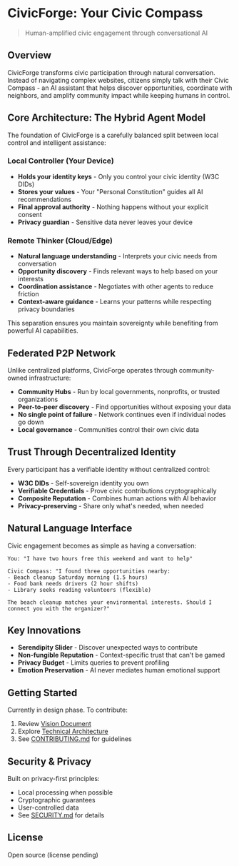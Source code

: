 # CivicForge: Your Civic Compass

> Human-amplified civic engagement through conversational AI

## Overview

CivicForge transforms civic participation through natural conversation. Instead of navigating complex websites, citizens simply talk with their Civic Compass - an AI assistant that helps discover opportunities, coordinate with neighbors, and amplify community impact while keeping humans in control.

## Core Architecture: The Hybrid Agent Model

The foundation of CivicForge is a carefully balanced split between local control and intelligent assistance:

### Local Controller (Your Device)
- **Holds your identity keys** - Only you control your civic identity (W3C DIDs)
- **Stores your values** - Your "Personal Constitution" guides all AI recommendations  
- **Final approval authority** - Nothing happens without your explicit consent
- **Privacy guardian** - Sensitive data never leaves your device

### Remote Thinker (Cloud/Edge)
- **Natural language understanding** - Interprets your civic needs from conversation
- **Opportunity discovery** - Finds relevant ways to help based on your interests
- **Coordination assistance** - Negotiates with other agents to reduce friction
- **Context-aware guidance** - Learns your patterns while respecting privacy boundaries

This separation ensures you maintain sovereignty while benefiting from powerful AI capabilities.

## Federated P2P Network

Unlike centralized platforms, CivicForge operates through community-owned infrastructure:

- **Community Hubs** - Run by local governments, nonprofits, or trusted organizations
- **Peer-to-peer discovery** - Find opportunities without exposing your data
- **No single point of failure** - Network continues even if individual nodes go down
- **Local governance** - Communities control their own civic data

## Trust Through Decentralized Identity

Every participant has a verifiable identity without centralized control:

- **W3C DIDs** - Self-sovereign identity you own
- **Verifiable Credentials** - Prove civic contributions cryptographically
- **Composite Reputation** - Combines human actions with AI behavior
- **Privacy-preserving** - Share only what's needed, when needed

## Natural Language Interface

Civic engagement becomes as simple as having a conversation:

```
You: "I have two hours free this weekend and want to help"

Civic Compass: "I found three opportunities nearby:
- Beach cleanup Saturday morning (1.5 hours)
- Food bank needs drivers (2 hour shifts)
- Library seeks reading volunteers (flexible)

The beach cleanup matches your environmental interests. Should I connect you with the organizer?"
```

## Key Innovations

- **Serendipity Slider** - Discover unexpected ways to contribute
- **Non-fungible Reputation** - Context-specific trust that can't be gamed
- **Privacy Budget** - Limits queries to prevent profiling
- **Emotion Preservation** - AI never mediates human emotional support

## Getting Started

Currently in design phase. To contribute:

1. Review [Vision Document](./civic-compass-vision/CIVIC_COMPASS_CIVICFORGE_VISION.md)
2. Explore [Technical Architecture](./civic-compass-vision/CIVIC_COMPASS_TECHNICAL_SPEC.md)  
3. See [CONTRIBUTING.md](./CONTRIBUTING.md) for guidelines

## Security & Privacy

Built on privacy-first principles:
- Local processing when possible
- Cryptographic guarantees
- User-controlled data
- See [SECURITY.md](./SECURITY.md) for details

## License

Open source (license pending)